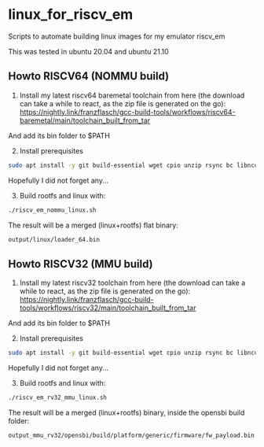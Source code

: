 # linux_for_riscv_em
Scripts to automate building linux images for my emulator riscv_em  

This was tested in ubuntu 20.04 and ubuntu 21.10 

## Howto RISCV64 (NOMMU build)
1. Install my latest riscv64 baremetal toolchain from here (the download can take a while to react, as the zip file is generated on the go):  
https://nightly.link/franzflasch/gcc-build-tools/workflows/riscv64-baremetal/main/toolchain_built_from_tar

And add its bin folder to $PATH  

2. Install prerequisites
```sh
sudo apt install -y git build-essential wget cpio unzip rsync bc libncurses5-dev screen bison file flex  
```
Hopefully I did not forget any...  

3. Build rootfs and linux with:
```sh
./riscv_em_nommu_linux.sh  
```

The result will be a merged (linux+rootfs) flat binary:  
```sh
output/linux/loader_64.bin
```

## Howto RISCV32 (MMU build)
1. Install my latest riscv32 toolchain from here (the download can take a while to react, as the zip file is generated on the go):  
https://nightly.link/franzflasch/gcc-build-tools/workflows/riscv32/main/toolchain_built_from_tar

And add its bin folder to $PATH  

2. Install prerequisites
```sh
sudo apt install -y git build-essential wget cpio unzip rsync bc libncurses5-dev screen bison file flex 
```
Hopefully I did not forget any...  

3. Build rootfs and linux with:
```sh
./riscv_em_rv32_mmu_linux.sh  
```

The result will be a merged (linux+rootfs) binary, inside the opensbi build folder:
```sh
output_mmu_rv32/opensbi/build/platform/generic/firmware/fw_payload.bin
```
